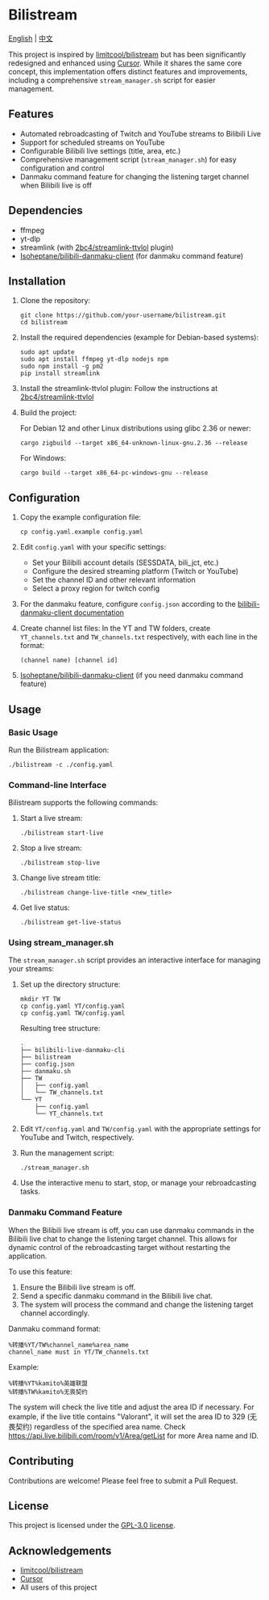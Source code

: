 # Bilistream

[English](README.md) | [中文](README.zh_CN.md)

This project is inspired by [limitcool/bilistream](https://github.com/limitcool/bilistream) but has been significantly redesigned and enhanced using [Cursor](https://www.cursor.com/). While it shares the same core concept, this implementation offers distinct features and improvements, including a comprehensive `stream_manager.sh` script for easier management.

## Features

- Automated rebroadcasting of Twitch and YouTube streams to Bilibili Live
- Support for scheduled streams on YouTube
- Configurable Bilibili live settings (title, area, etc.)
- Comprehensive management script (`stream_manager.sh`) for easy configuration and control
- Danmaku command feature for changing the listening target channel when Bilibili live is off

## Dependencies

- ffmpeg
- yt-dlp
- streamlink (with [2bc4/streamlink-ttvlol](https://github.com/2bc4/streamlink-ttvlol) plugin)
- [Isoheptane/bilibili-danmaku-client](https://github.com/Isoheptane/bilibili-live-danmaku-cli) (for danmaku command feature)

## Installation

1. Clone the repository:

   ```
   git clone https://github.com/your-username/bilistream.git
   cd bilistream
   ```
2. Install the required dependencies (example for Debian-based systems):

   ```
   sudo apt update
   sudo apt install ffmpeg yt-dlp nodejs npm
   sudo npm install -g pm2
   pip install streamlink
   ```
3. Install the streamlink-ttvlol plugin:
   Follow the instructions at [2bc4/streamlink-ttvlol](https://github.com/2bc4/streamlink-ttvlol)
4. Build the project:

   For Debian 12 and other Linux distributions using glibc 2.36 or newer:

   ```
   cargo zigbuild --target x86_64-unknown-linux-gnu.2.36 --release
   ```

   For Windows:

   ```
   cargo build --target x86_64-pc-windows-gnu --release
   ```

## Configuration

1. Copy the example configuration file:

   ```
   cp config.yaml.example config.yaml
   ```
2. Edit `config.yaml` with your specific settings:

   - Set your Bilibili account details (SESSDATA, bili_jct, etc.)
   - Configure the desired streaming platform (Twitch or YouTube)
   - Set the channel ID and other relevant information
   - Select a proxy region for twitch config
3. For the danmaku feature, configure `config.json` according to the [bilibili-danmaku-client documentation](https://github.com/Isoheptane/bilibili-live-danmaku-cli)
4. Create channel list files:
   In the YT and TW folders, create `YT_channels.txt` and `TW_channels.txt` respectively, with each line in the format:

   ```
   (channel name) [channel id]
   ```
5. [Isoheptane/bilibili-danmaku-client](https://github.com/Isoheptane/bilibili-live-danmaku-cli) (if you need danmaku command feature)

## Usage

### Basic Usage

Run the Bilistream application:

```
./bilistream -c ./config.yaml
```

### Command-line Interface

Bilistream supports the following commands:

1. Start a live stream:

   ```
   ./bilistream start-live
   ```
2. Stop a live stream:

   ```
   ./bilistream stop-live
   ```
3. Change live stream title:

   ```
   ./bilistream change-live-title <new_title>
   ```
4. Get live status:

   ```
   ./bilistream get-live-status
   ```

### Using stream_manager.sh

The `stream_manager.sh` script provides an interactive interface for managing your streams:

1. Set up the directory structure:

   ```
   mkdir YT TW
   cp config.yaml YT/config.yaml
   cp config.yaml TW/config.yaml
   ```

   Resulting tree structure:

   ```
   .
   ├── bilibili-live-danmaku-cli
   ├── bilistream
   ├── config.json
   ├── danmaku.sh
   ├── TW
   │   ├── config.yaml
   │   └── TW_channels.txt
   └── YT
       ├── config.yaml
       └── YT_channels.txt
   ```
2. Edit `YT/config.yaml` and `TW/config.yaml` with the appropriate settings for YouTube and Twitch, respectively.
3. Run the management script:

   ```
   ./stream_manager.sh
   ```
4. Use the interactive menu to start, stop, or manage your rebroadcasting tasks.

### Danmaku Command Feature

When the Bilibili live stream is off, you can use danmaku commands in the Bilibili live chat to change the listening target channel. This allows for dynamic control of the rebroadcasting target without restarting the application.

To use this feature:

1. Ensure the Bilibili live stream is off.
2. Send a specific danmaku command in the Bilibili live chat.
3. The system will process the command and change the listening target channel accordingly.

Danmaku command format:

```
%转播%YT/TW%channel_name%area_name
channel_name must in YT/TW_channels.txt
```

Example:

```
%转播%YT%kamito%英雄联盟
%转播%TW%kamito%无畏契约
```

The system will check the live title and adjust the area ID if necessary. For example, if the live title contains "Valorant", it will set the area ID to 329 (无畏契约) regardless of the specified area name. Check https://api.live.bilibili.com/room/v1/Area/getList for more Area name and ID.

## Contributing

Contributions are welcome! Please feel free to submit a Pull Request.

## License

This project is licensed under the [GPL-3.0 license](LICENSE).

## Acknowledgements

- [limitcool/bilistream](https://github.com/limitcool/bilistream)
- [Cursor](https://www.cursor.com/)
- All users of this project

